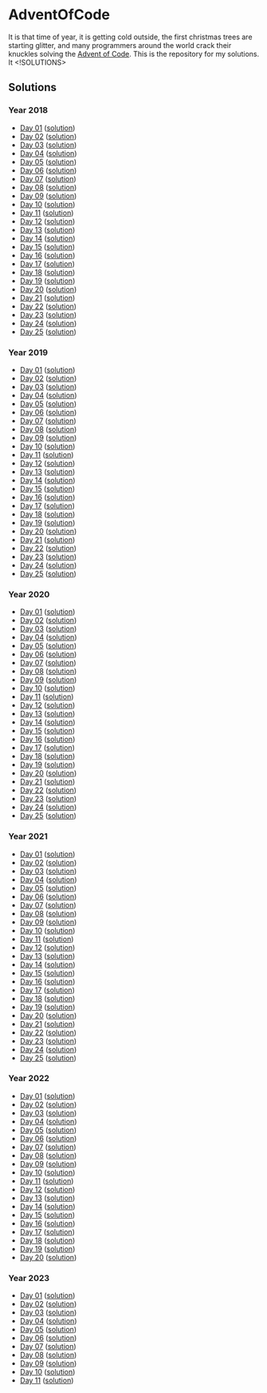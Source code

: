 # AdventOfCode

It is that time of year, it is getting cold outside, the first christmas trees are starting glitter, and many programmers around the world crack their knuckles solving the [Advent of Code](https://adventofcode.com/).
This is the repository for my solutions. It <!SOLUTIONS>
<!-- Do not remove this lines, and write nothing after the <!SOLUTIONS> tag -->
<!--       They are used as marker for the generate_readme() function       -->

## Solutions

### Year 2018

* [Day 01](https://adventofcode.com/2018/day/1) ([solution](./AoC2018/solutions/01))
* [Day 02](https://adventofcode.com/2018/day/2) ([solution](./AoC2018/solutions/02))
* [Day 03](https://adventofcode.com/2018/day/3) ([solution](./AoC2018/solutions/03))
* [Day 04](https://adventofcode.com/2018/day/4) ([solution](./AoC2018/solutions/04))
* [Day 05](https://adventofcode.com/2018/day/5) ([solution](./AoC2018/solutions/05))
* [Day 06](https://adventofcode.com/2018/day/6) ([solution](./AoC2018/solutions/06))
* [Day 07](https://adventofcode.com/2018/day/7) ([solution](./AoC2018/solutions/07))
* [Day 08](https://adventofcode.com/2018/day/8) ([solution](./AoC2018/solutions/08))
* [Day 09](https://adventofcode.com/2018/day/9) ([solution](./AoC2018/solutions/09))
* [Day 10](https://adventofcode.com/2018/day/10) ([solution](./AoC2018/solutions/10))
* [Day 11](https://adventofcode.com/2018/day/11) ([solution](./AoC2018/solutions/11))
* [Day 12](https://adventofcode.com/2018/day/12) ([solution](./AoC2018/solutions/12))
* [Day 13](https://adventofcode.com/2018/day/13) ([solution](./AoC2018/solutions/13))
* [Day 14](https://adventofcode.com/2018/day/14) ([solution](./AoC2018/solutions/14))
* [Day 15](https://adventofcode.com/2018/day/15) ([solution](./AoC2018/solutions/15))
* [Day 16](https://adventofcode.com/2018/day/16) ([solution](./AoC2018/solutions/16))
* [Day 17](https://adventofcode.com/2018/day/17) ([solution](./AoC2018/solutions/17))
* [Day 18](https://adventofcode.com/2018/day/18) ([solution](./AoC2018/solutions/18))
* [Day 19](https://adventofcode.com/2018/day/19) ([solution](./AoC2018/solutions/19))
* [Day 20](https://adventofcode.com/2018/day/20) ([solution](./AoC2018/solutions/20))
* [Day 21](https://adventofcode.com/2018/day/21) ([solution](./AoC2018/solutions/21))
* [Day 22](https://adventofcode.com/2018/day/22) ([solution](./AoC2018/solutions/22))
* [Day 23](https://adventofcode.com/2018/day/23) ([solution](./AoC2018/solutions/23))
* [Day 24](https://adventofcode.com/2018/day/24) ([solution](./AoC2018/solutions/24))
* [Day 25](https://adventofcode.com/2018/day/25) ([solution](./AoC2018/solutions/25))

### Year 2019

* [Day 01](https://adventofcode.com/2019/day/1) ([solution](./AoC2019/solutions/01))
* [Day 02](https://adventofcode.com/2019/day/2) ([solution](./AoC2019/solutions/02))
* [Day 03](https://adventofcode.com/2019/day/3) ([solution](./AoC2019/solutions/03))
* [Day 04](https://adventofcode.com/2019/day/4) ([solution](./AoC2019/solutions/04))
* [Day 05](https://adventofcode.com/2019/day/5) ([solution](./AoC2019/solutions/05))
* [Day 06](https://adventofcode.com/2019/day/6) ([solution](./AoC2019/solutions/06))
* [Day 07](https://adventofcode.com/2019/day/7) ([solution](./AoC2019/solutions/07))
* [Day 08](https://adventofcode.com/2019/day/8) ([solution](./AoC2019/solutions/08))
* [Day 09](https://adventofcode.com/2019/day/9) ([solution](./AoC2019/solutions/09))
* [Day 10](https://adventofcode.com/2019/day/10) ([solution](./AoC2019/solutions/10))
* [Day 11](https://adventofcode.com/2019/day/11) ([solution](./AoC2019/solutions/11))
* [Day 12](https://adventofcode.com/2019/day/12) ([solution](./AoC2019/solutions/12))
* [Day 13](https://adventofcode.com/2019/day/13) ([solution](./AoC2019/solutions/13))
* [Day 14](https://adventofcode.com/2019/day/14) ([solution](./AoC2019/solutions/14))
* [Day 15](https://adventofcode.com/2019/day/15) ([solution](./AoC2019/solutions/15))
* [Day 16](https://adventofcode.com/2019/day/16) ([solution](./AoC2019/solutions/16))
* [Day 17](https://adventofcode.com/2019/day/17) ([solution](./AoC2019/solutions/17))
* [Day 18](https://adventofcode.com/2019/day/18) ([solution](./AoC2019/solutions/18))
* [Day 19](https://adventofcode.com/2019/day/19) ([solution](./AoC2019/solutions/19))
* [Day 20](https://adventofcode.com/2019/day/20) ([solution](./AoC2019/solutions/20))
* [Day 21](https://adventofcode.com/2019/day/21) ([solution](./AoC2019/solutions/21))
* [Day 22](https://adventofcode.com/2019/day/22) ([solution](./AoC2019/solutions/22))
* [Day 23](https://adventofcode.com/2019/day/23) ([solution](./AoC2019/solutions/23))
* [Day 24](https://adventofcode.com/2019/day/24) ([solution](./AoC2019/solutions/24))
* [Day 25](https://adventofcode.com/2019/day/25) ([solution](./AoC2019/solutions/25))

### Year 2020

* [Day 01](https://adventofcode.com/2020/day/1) ([solution](./AoC2020/solutions/01))
* [Day 02](https://adventofcode.com/2020/day/2) ([solution](./AoC2020/solutions/02))
* [Day 03](https://adventofcode.com/2020/day/3) ([solution](./AoC2020/solutions/03))
* [Day 04](https://adventofcode.com/2020/day/4) ([solution](./AoC2020/solutions/04))
* [Day 05](https://adventofcode.com/2020/day/5) ([solution](./AoC2020/solutions/05))
* [Day 06](https://adventofcode.com/2020/day/6) ([solution](./AoC2020/solutions/06))
* [Day 07](https://adventofcode.com/2020/day/7) ([solution](./AoC2020/solutions/07))
* [Day 08](https://adventofcode.com/2020/day/8) ([solution](./AoC2020/solutions/08))
* [Day 09](https://adventofcode.com/2020/day/9) ([solution](./AoC2020/solutions/09))
* [Day 10](https://adventofcode.com/2020/day/10) ([solution](./AoC2020/solutions/10))
* [Day 11](https://adventofcode.com/2020/day/11) ([solution](./AoC2020/solutions/11))
* [Day 12](https://adventofcode.com/2020/day/12) ([solution](./AoC2020/solutions/12))
* [Day 13](https://adventofcode.com/2020/day/13) ([solution](./AoC2020/solutions/13))
* [Day 14](https://adventofcode.com/2020/day/14) ([solution](./AoC2020/solutions/14))
* [Day 15](https://adventofcode.com/2020/day/15) ([solution](./AoC2020/solutions/15))
* [Day 16](https://adventofcode.com/2020/day/16) ([solution](./AoC2020/solutions/16))
* [Day 17](https://adventofcode.com/2020/day/17) ([solution](./AoC2020/solutions/17))
* [Day 18](https://adventofcode.com/2020/day/18) ([solution](./AoC2020/solutions/18))
* [Day 19](https://adventofcode.com/2020/day/19) ([solution](./AoC2020/solutions/19))
* [Day 20](https://adventofcode.com/2020/day/20) ([solution](./AoC2020/solutions/20))
* [Day 21](https://adventofcode.com/2020/day/21) ([solution](./AoC2020/solutions/21))
* [Day 22](https://adventofcode.com/2020/day/22) ([solution](./AoC2020/solutions/22))
* [Day 23](https://adventofcode.com/2020/day/23) ([solution](./AoC2020/solutions/23))
* [Day 24](https://adventofcode.com/2020/day/24) ([solution](./AoC2020/solutions/24))
* [Day 25](https://adventofcode.com/2020/day/25) ([solution](./AoC2020/solutions/25))

### Year 2021

* [Day 01](https://adventofcode.com/2021/day/1) ([solution](./AoC2021/solutions/01))
* [Day 02](https://adventofcode.com/2021/day/2) ([solution](./AoC2021/solutions/02))
* [Day 03](https://adventofcode.com/2021/day/3) ([solution](./AoC2021/solutions/03))
* [Day 04](https://adventofcode.com/2021/day/4) ([solution](./AoC2021/solutions/04))
* [Day 05](https://adventofcode.com/2021/day/5) ([solution](./AoC2021/solutions/05))
* [Day 06](https://adventofcode.com/2021/day/6) ([solution](./AoC2021/solutions/06))
* [Day 07](https://adventofcode.com/2021/day/7) ([solution](./AoC2021/solutions/07))
* [Day 08](https://adventofcode.com/2021/day/8) ([solution](./AoC2021/solutions/08))
* [Day 09](https://adventofcode.com/2021/day/9) ([solution](./AoC2021/solutions/09))
* [Day 10](https://adventofcode.com/2021/day/10) ([solution](./AoC2021/solutions/10))
* [Day 11](https://adventofcode.com/2021/day/11) ([solution](./AoC2021/solutions/11))
* [Day 12](https://adventofcode.com/2021/day/12) ([solution](./AoC2021/solutions/12))
* [Day 13](https://adventofcode.com/2021/day/13) ([solution](./AoC2021/solutions/13))
* [Day 14](https://adventofcode.com/2021/day/14) ([solution](./AoC2021/solutions/14))
* [Day 15](https://adventofcode.com/2021/day/15) ([solution](./AoC2021/solutions/15))
* [Day 16](https://adventofcode.com/2021/day/16) ([solution](./AoC2021/solutions/16))
* [Day 17](https://adventofcode.com/2021/day/17) ([solution](./AoC2021/solutions/17))
* [Day 18](https://adventofcode.com/2021/day/18) ([solution](./AoC2021/solutions/18))
* [Day 19](https://adventofcode.com/2021/day/19) ([solution](./AoC2021/solutions/19))
* [Day 20](https://adventofcode.com/2021/day/20) ([solution](./AoC2021/solutions/20))
* [Day 21](https://adventofcode.com/2021/day/21) ([solution](./AoC2021/solutions/21))
* [Day 22](https://adventofcode.com/2021/day/22) ([solution](./AoC2021/solutions/22))
* [Day 23](https://adventofcode.com/2021/day/23) ([solution](./AoC2021/solutions/23))
* [Day 24](https://adventofcode.com/2021/day/24) ([solution](./AoC2021/solutions/24))
* [Day 25](https://adventofcode.com/2021/day/25) ([solution](./AoC2021/solutions/25))

### Year 2022

* [Day 01](https://adventofcode.com/2022/day/1) ([solution](./AoC2022/solutions/01))
* [Day 02](https://adventofcode.com/2022/day/2) ([solution](./AoC2022/solutions/02))
* [Day 03](https://adventofcode.com/2022/day/3) ([solution](./AoC2022/solutions/03))
* [Day 04](https://adventofcode.com/2022/day/4) ([solution](./AoC2022/solutions/04))
* [Day 05](https://adventofcode.com/2022/day/5) ([solution](./AoC2022/solutions/05))
* [Day 06](https://adventofcode.com/2022/day/6) ([solution](./AoC2022/solutions/06))
* [Day 07](https://adventofcode.com/2022/day/7) ([solution](./AoC2022/solutions/07))
* [Day 08](https://adventofcode.com/2022/day/8) ([solution](./AoC2022/solutions/08))
* [Day 09](https://adventofcode.com/2022/day/9) ([solution](./AoC2022/solutions/09))
* [Day 10](https://adventofcode.com/2022/day/10) ([solution](./AoC2022/solutions/10))
* [Day 11](https://adventofcode.com/2022/day/11) ([solution](./AoC2022/solutions/11))
* [Day 12](https://adventofcode.com/2022/day/12) ([solution](./AoC2022/solutions/12))
* [Day 13](https://adventofcode.com/2022/day/13) ([solution](./AoC2022/solutions/13))
* [Day 14](https://adventofcode.com/2022/day/14) ([solution](./AoC2022/solutions/14))
* [Day 15](https://adventofcode.com/2022/day/15) ([solution](./AoC2022/solutions/15))
* [Day 16](https://adventofcode.com/2022/day/16) ([solution](./AoC2022/solutions/16))
* [Day 17](https://adventofcode.com/2022/day/17) ([solution](./AoC2022/solutions/17))
* [Day 18](https://adventofcode.com/2022/day/18) ([solution](./AoC2022/solutions/18))
* [Day 19](https://adventofcode.com/2022/day/19) ([solution](./AoC2022/solutions/19))
* [Day 20](https://adventofcode.com/2022/day/20) ([solution](./AoC2022/solutions/20))

### Year 2023

* [Day 01](https://adventofcode.com/2023/day/1) ([solution](./AoC2023/solutions/01))
* [Day 02](https://adventofcode.com/2023/day/2) ([solution](./AoC2023/solutions/02))
* [Day 03](https://adventofcode.com/2023/day/3) ([solution](./AoC2023/solutions/03))
* [Day 04](https://adventofcode.com/2023/day/4) ([solution](./AoC2023/solutions/04))
* [Day 05](https://adventofcode.com/2023/day/5) ([solution](./AoC2023/solutions/05))
* [Day 06](https://adventofcode.com/2023/day/6) ([solution](./AoC2023/solutions/06))
* [Day 07](https://adventofcode.com/2023/day/7) ([solution](./AoC2023/solutions/07))
* [Day 08](https://adventofcode.com/2023/day/8) ([solution](./AoC2023/solutions/08))
* [Day 09](https://adventofcode.com/2023/day/9) ([solution](./AoC2023/solutions/09))
* [Day 10](https://adventofcode.com/2023/day/10) ([solution](./AoC2023/solutions/10))
* [Day 11](https://adventofcode.com/2023/day/11) ([solution](./AoC2023/solutions/11))